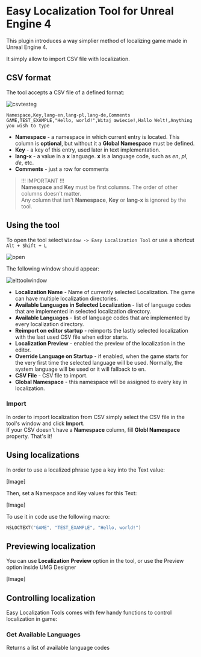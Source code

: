 # Easy Localization Tool for Unreal Engine 4

This plugin introduces a way simplier method of localizing game made in Unreal Engine 4. 

It simply allow to import CSV file with localization.

## CSV format

The tool accepts a CSV file of a defined format:

![csvtesteg](https://user-images.githubusercontent.com/7863125/143495161-338a59b2-a41f-43a2-85cb-6a3b28078ab1.png)

``` csv
Namespace,Key,lang-en,lang-pl,lang-de,Comments
GAME,TEST_EXAMPLE,"Hello, world!",Witaj œwiecie!,Hallo Welt!,Anything you wish to type
```

* **Namespace** - a namespace in which current entry is located. This column is **optional**, but without it a **Global Namespace** must be defined.
* **Key** - a key of this entry, used later in text implementation.
* **lang-x** - a value in a **x** language. **x** is a language code, such as *en*, *pl*, *de*, etc.
* **Comments** - just a row for comments

> !!! IMPORTANT !!!  
> **Namespace** and **Key** must be first columns. The order of other columns doesn't matter.  
> Any column that isn't **Namespace**, **Key** or **lang-x** is ignored by the tool.

## Using the tool

To open the tool select `Window -> Easy Localization Tool` or use a shortcut `Alt + Shift + L`

![open](https://user-images.githubusercontent.com/7863125/143495187-8ceab883-f00f-463b-af32-0effd64f642b.png)

The following window should appear:

![elttoolwindow](https://user-images.githubusercontent.com/7863125/143495192-da02d1ac-cee3-4792-8a63-db6e4f748fda.png)

* **Localization Name** - Name of currently selected Localization. The game can have multiple localization directories.
* **Available Languages in Selected Localization** - list of language codes that are implemented in selected localization directory.
* **Available Languages** - list of language codes that are implemented by every localization directory.
* **Reimport on editor startup** - reimports the lastly selected localization with the last used CSV file when editor starts.
* **Localization Preview** - enabled the preview of the localization in the editor.
* **Override Language on Startup** - if enabled, when the game starts for the very first time the selected language will be used. Normally, the system language will be used or it will fallback to en.
* **CSV File** - CSV file to import.
* **Global Namespace** - this namespace will be assigned to every key in localization.


### Import

In order to import localization from CSV simply select the CSV file in the tool's window and click **Import**.  
If your CSV doesn't have a **Namespace** column, fill **Globl Namespace** property. That's it!

## Using localizations

In order to use a localized phrase type a key into the Text value:

[Image]

Then, set a Namespace and Key values for this Text:

[Image]

To use it in code use the following macro:

``` cpp
NSLOCTEXT("GAME", "TEST_EXAMPLE", "Hello, world!")
```


## Previewing localization

You can use **Localization Preview** option in the tool, or use the Preview option inside UMG Designer

[Image]

## Controlling localization

Easy Localization Tools comes with few handy functions to control localization in game:

### Get Available Languages

Returns a list of available language codes
